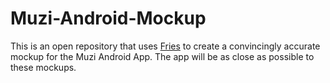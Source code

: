 Muzi-Android-Mockup
===================

This is an open repository that uses [Fries][1] to create a convincingly accurate mockup for the Muzi Android App. The app will be as close as possible to these mockups.

[1]: http://jaunesarmiento.me/fries/
